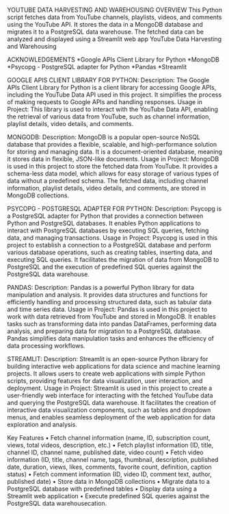 YOUTUBE DATA HARVESTING AND WAREHOUSING
OVERVIEW
This Python script fetches data from YouTube channels, playlists, videos, and comments using the YouTube API. It stores the data in a MongoDB database and migrates it to a PostgreSQL data warehouse. The fetched data can be analyzed and displayed using a Streamlit web app YouTube Data Harvesting and Warehousing

ACKNOWLEDGEMENTS
*Google APIs Client Library for Python
*MongoDB
*Psycopg - PostgreSQL adapter for Python
*Pandas
*Streamlit

GOOGLE APIS CLIENT LIBRARY FOR PYTHON:
Description: The Google APIs Client Library for Python is a client library for accessing Google APIs, including the YouTube Data API used in this project. It simplifies the process of making requests to Google APIs and handling responses.
Usage in Project: This library is used to interact with the YouTube Data API, enabling the retrieval of various data from YouTube, such as channel information, playlist details, video details, and comments.

MONGODB:
Description: MongoDB is a popular open-source NoSQL database that provides a flexible, scalable, and high-performance solution for storing and managing data. It is a document-oriented database, meaning it stores data in flexible, JSON-like documents.
Usage in Project: MongoDB is used in this project to store the fetched data from YouTube. It provides a schema-less data model, which allows for easy storage of various types of data without a predefined schema. The fetched data, including channel information, playlist details, video details, and comments, are stored in MongoDB collections.

PSYCOPG - POSTGRESQL ADAPTER FOR PYTHON:
Description: Psycopg is a PostgreSQL adapter for Python that provides a connection between Python and PostgreSQL databases. It enables Python applications to interact with PostgreSQL databases by executing SQL queries, fetching data, and managing transactions.
Usage in Project: Psycopg is used in this project to establish a connection to a PostgreSQL database and perform various database operations, such as creating tables, inserting data, and executing SQL queries. It facilitates the migration of data from MongoDB to PostgreSQL and the execution of predefined SQL queries against the PostgreSQL data warehouse.

PANDAS:
Description: Pandas is a powerful Python library for data manipulation and analysis. It provides data structures and functions for efficiently handling and processing structured data, such as tabular data and time series data.
Usage in Project: Pandas is used in this project to work with data retrieved from YouTube and stored in MongoDB. It enables tasks such as transforming data into pandas DataFrames, performing data analysis, and preparing data for migration to a PostgreSQL database. Pandas simplifies data manipulation tasks and enhances the efficiency of data processing workflows.

STREAMLIT:
Description: Streamlit is an open-source Python library for building interactive web applications for data science and machine learning projects. It allows users to create web applications with simple Python scripts, providing features for data visualization, user interaction, and deployment.
Usage in Project: Streamlit is used in this project to create a user-friendly web interface for interacting with the fetched YouTube data and querying the PostgreSQL data warehouse. It facilitates the creation of interactive data visualization components, such as tables and dropdown menus, and enables seamless deployment of the web application for data exploration and analysis.

Key Features
•	Fetch channel information (name, ID, subscription count, views, total videos, description, etc.)
•	Fetch playlist information (ID, title, channel ID, channel name, published date, video count)
•	Fetch video information (ID, title, channel name, tags, thumbnail, description, published date, duration, views, likes, comments, favorite count, definition, caption status)
•	Fetch comment information (ID, video ID, comment text, author, published date)
•	Store data in MongoDB collections
•	Migrate data to a PostgreSQL database with predefined tables
•	Display data using a Streamlit web application
•	Execute predefined SQL queries against the PostgreSQL data warehousecation.

